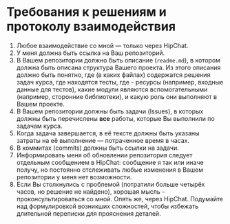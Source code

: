 # Требования к решениям и протоколу взаимодействия

1.  Любое взаимодействие со мной — только через HipChat.
2.  У меня должна быть ссылка на Ваш репозиторий.
3.  В Вашем репозитории должно быть описание (`readme.md`), в котором должна быть описана структура Вашего проекта.
    Из этого описания должно быть понятно, где (в каких файлах) содержатся решения задач курса, где находятся тесты, где - ресурсы (например, входные данные для тестов), какие модули являются вспомогательными (например, сторонние библиотеки), и какую роль они выполняют в Вашем проекте.
4.  В Вашем репозитории должны быть задачи (Issues), в которых должны быть перечислены **все** работы, которые Вы выполнили по задачам курса.
5.  Когда задача завершается, в её тексте должны быть указаны затраты на её выполнение — потраченное время в часах.
6.  В коммитах (commits) должны быть ссылки на задачи.
7.  Информировать меня об обновлении репозитория следует отдельным сообщением в HipChat: сообщение я так или иначе получу, но постоянно отслеживать любые изменения в Вашем репозитории у меня нет возможности.
8.  Если Вы столкнулись с проблемой (потратили больше четырёх часов, но решение не найдено), хорошая мысль - проконсультироваться со мной. Опять же, через HipChat.
    Подумайте над формулировкой возникших сложностей, чтобы избежать длительной переписки для прояснения деталей.